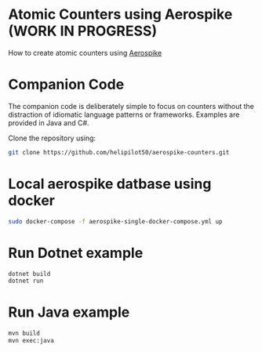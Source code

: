 # Atomic Counters using Aerospike (WORK IN PROGRESS)
How to create atomic counters using [Aerospike](www.aerospike.com%)

# Companion Code
The companion code is deliberately simple to focus on counters without the distraction of idiomatic language patterns or frameworks. Examples are provided in Java and C#.

Clone the repository using:
```bash
git clone https://github.com/helipilot50/aerospike-counters.git
```

# Local aerospike datbase using docker
```bash
sudo docker-compose -f aerospike-single-docker-compose.yml up
```
# Run Dotnet example
```bash
dotnet build
dotnet run
```

# Run Java example
```bash
mvn build
mvn exec:java
```
